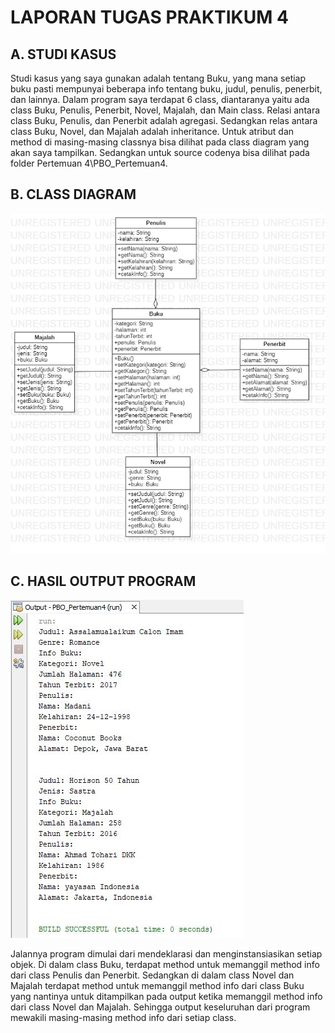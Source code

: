 # LAPORAN TUGAS PRAKTIKUM 4

## A. STUDI KASUS

Studi kasus yang saya gunakan adalah tentang Buku, yang mana setiap buku pasti mempunyai beberapa info tentang buku, judul, penulis, penerbit, dan lainnya. Dalam program saya terdapat 6 class, diantaranya yaitu ada class Buku, Penulis, Penerbit, Novel, Majalah, dan Main class. Relasi antara class Buku, Penulis, dan Penerbit adalah agregasi. Sedangkan relas antara class Buku, Novel, dan Majalah adalah inheritance. Untuk atribut dan method di masing-masing classnya bisa dilihat pada class diagram yang akan saya tampilkan. Sedangkan untuk source codenya bisa dilihat pada folder Pertemuan 4\PBO_Pertemuan4.

## B. CLASS DIAGRAM

<img src="Tugas.jpg">

## C. HASIL OUTPUT PROGRAM 

<img src="output_tugas.jpg">

Jalannya program dimulai dari mendeklarasi dan menginstansiasikan setiap objek. Di dalam class Buku, terdapat method untuk memanggil method info dari class Penulis dan Penerbit. Sedangkan di dalam class Novel dan Majalah terdapat method untuk memanggil method info dari class Buku yang nantinya untuk ditampilkan pada output ketika memanggil method info dari class Novel dan Majalah. Sehingga output keseluruhan dari program mewakili masing-masing method info dari setiap class. 